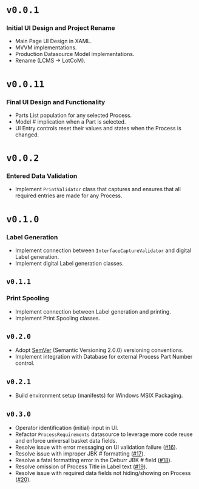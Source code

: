 
# `v0.0.1` 
### Initial UI Design and Project Rename
- Main Page UI Design in XAML.
- MVVM implementations.
- Production Datasource Model implementations.
- Rename (LCMS -> LotCoM).

# `v0.0.11`
### Final UI Design and Functionality
- Parts List population for any selected Process.
- Model # implication when a Part is selected.
- UI Entry controls reset their values and states when the Process is changed.

# `v0.0.2`
### Entered Data Validation
- Implement `PrintValidator` class that captures and ensures that all required entries are made for any Process.

# `v0.1.0`
### Label Generation
- Implement connection between `InterfaceCaptureValidator` and digital Label generation.
- Implement digital Label generation classes.

## `v0.1.1`
### Print Spooling
- Implement connection between Label generation and printing.
- Implement Print Spooling classes.

## `v0.2.0`
- Adopt [SemVer](https://semver.org/) (Semantic Versioning 2.0.0) versioning conventions.
- Implement integration with Database for external Process Part Number control.

## `v0.2.1`
- Build environment setup (manifests) for Windows MSIX Packaging.

## `v0.3.0`
- Operator identification (initial) input in UI.
- Refactor `ProcessRequirements` datasource to leverage more code reuse and enforce universal basket data fields.
- Resolve issue with error messaging on UI validation failure ([#16](https://github.com/LotCoM/LotCoM-printer/issues/16)).
- Resolve issue with improper JBK # formatting ([#17](https://github.com/LotCoM/LotCoM-printer/issues/17)).
- Resolve a fatal formatting error in the Deburr JBK # field ([#18](https://github.com/LotCoM/LotCoM-printer/issues/18)).
- Resolve omission of Process Title in Label text ([#19](https://github.com/LotCoM/LotCoM-printer/issues/19)).
- Resolve issue with required data fields not hiding/showing on Process ([#20](https://github.com/LotCoM/LotCoM-printer/issues/20)).